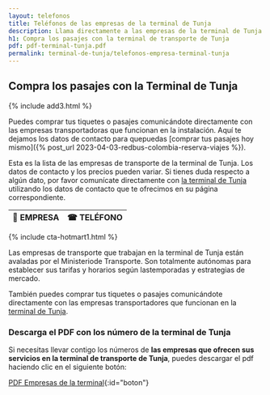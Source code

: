 ```yaml
---
layout: telefonos
title: Teléfonos de las empresas de la terminal de Tunja
description: Llama directamente a las empresas de la terminal de Tunja para COMPRAR TUS PASAJES SIN INTERMEDIARIOS. O descarga las lista de números gratis!
h1: Compra los pasajes con la terminal de transporte de Tunja
pdf: pdf-terminal-tunja.pdf
permalink: terminal-de-tunja/telefonos-empresa-terminal-tunja
---
```

## Compra los pasajes con la Terminal de Tunja

{% include add3.html %}

Puedes comprar tus tiquetes o pasajes comunicándote directamente con las empresas transportadoras que funcionan en la instalación. Aquí te dejamos los datos de contacto para quepuedas [comprar tus pasajes hoy mismo]({% post_url 2023-04-03-redbus-colombia-reserva-viajes %}).

Esta es la lista de las empresas de transporte de la terminal de Tunja. Los datos de contacto y los precios pueden variar. Si tienes duda respecto a algún dato, por favor comunícate directamente con [la terminal de Tunja](https://terminaldetrasnporte.com/terminal-de-tunja) utilizando los datos de contacto que te ofrecimos en su página correspondiente.

| 🚌 EMPRESA | ☎ TELÉFONO |
| :--- | :--- |


{% include cta-hotmart1.html %}

Las empresas de transporte que trabajan en la terminal de Tunja están avaladas por el Ministeriode Transporte. Son totalmente autónomas para establecer sus tarifas y horarios según lastemporadas y estrategias de mercado.

También puedes comprar tus tiquetes o pasajes comunicándote directamente con las empresas transportadores que funcionan en la [terminal de Tunja]({{'terminal-de-tunja'|relative_url}} "Terminal de Tunja").

### Descarga el PDF con los número de la terminal de Tunja

Si necesitas llevar contigo los números de **las empresas que ofrecen sus servicios en la terminal de transporte de Tunja**, puedes descargar el pdf haciendo clic en el siguiente botón:

[PDF Empresas de la terminal]({{'assets/pdf-terminal-tunja.pdf'|relative_url}}){:id="boton"}
